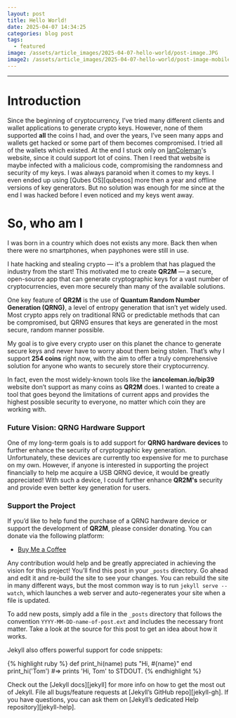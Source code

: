 ```yaml
---
layout: post
title: Hello World!
date: 2025-04-07 14:34:25
categories: blog post
tags:
  - featured
image: /assets/article_images/2025-04-07-hello-world/post-image.JPG
image2: /assets/article_images/2025-04-07-hello-world/post-image-mobile.JPG
---
```


---

# Introduction

Since the beginning of cryptocurrency, I’ve tried many different clients and wallet applications to generate crypto keys. However, none of them supported **all** the coins I had, and over the years, I’ve seen many apps and wallets get hacked or some part of them becomes compromised. I tried all of the wallets which existed. At the end I stuck only on [IanColeman][iancoleman]'s website, since it could support lot of coins. Then I reed that website is maybe infected with a malicious code, compromising the randomness and security of my keys. I was always paranoid when it comes to my keys. I even ended up using [Qubes OS][qubesos] more then a year and offline versions of key generators. But no solution was enough for me since at the end I was hacked before I even noticed and my keys went away.

# So, who am I

I was born in a country which does not exists any more. Back then when there were no smartphones, when payphones were still in use.








I hate hacking and stealing crypto — it's a problem that has plagued the industry from the start! This motivated me to create **QR2M** — a secure, open-source app that can generate cryptographic keys for a vast number of cryptocurrencies, even more securely than many of the available solutions.

One key feature of **QR2M** is the use of **Quantum Random Number Generation (QRNG)**, a level of entropy generation that isn’t yet widely used. Most crypto apps rely on traditional RNG or predictable methods that can be compromised, but QRNG ensures that keys are generated in the most secure, random manner possible.

My goal is to give every crypto user on this planet the chance to generate secure keys and never have to worry about them being stolen. That’s why I support **254 coins** right now, with the aim to offer a truly comprehensive solution for anyone who wants to securely store their cryptocurrency.

In fact, even the most widely-known tools like the **iancoleman.io/bip39** website don’t support as many coins as **QR2M** does. I wanted to create a tool that goes beyond the limitations of current apps and provides the highest possible security to everyone, no matter which coin they are working with.

### Future Vision: QRNG Hardware Support

One of my long-term goals is to add support for **QRNG hardware devices** to further enhance the security of cryptographic key generation. Unfortunately, these devices are currently too expensive for me to purchase on my own. However, if anyone is interested in supporting the project financially to help me acquire a USB QRNG device, it would be greatly appreciated! With such a device, I could further enhance **QR2M's** security and provide even better key generation for users.

### Support the Project

If you’d like to help fund the purchase of a QRNG hardware device or support the development of **QR2M**, please consider donating. You can donate via the following platform:

- [Buy Me a Coffee](https://www.buymeacoffee.com/qr2m)

Any contribution would help and be greatly appreciated in achieving the vision for this project!
You’ll find this post in your `_posts` directory. Go ahead and edit it and re-build the site to see your changes. You can rebuild the site in many different ways, but the most common way is to run `jekyll serve --watch`, which launches a web server and auto-regenerates your site when a file is updated.

To add new posts, simply add a file in the `_posts` directory that follows the convention `YYYY-MM-DD-name-of-post.ext` and includes the necessary front matter. Take a look at the source for this post to get an idea about how it works.

Jekyll also offers powerful support for code snippets:

{% highlight ruby %}
def print_hi(name)
  puts "Hi, #{name}"
end
print_hi('Tom')
#=> prints 'Hi, Tom' to STDOUT.
{% endhighlight %}

Check out the [Jekyll docs][jekyll] for more info on how to get the most out of Jekyll. File all bugs/feature requests at [Jekyll’s GitHub repo][jekyll-gh]. If you have questions, you can ask them on [Jekyll’s dedicated Help repository][jekyll-help].


[iancoleman]:  https://iancoleman.io/bip39/
[qubes-os]:    http://www.qubes-os.org/